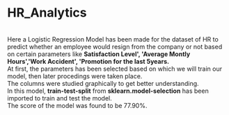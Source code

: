 # HR_Analytics
<br> Here a Logistic Regression Model has been made for the dataset of HR to predict whether an employee would resign from the company or not based on certain parameters like **Satisfaction Level', 'Average Montly Hours','Work Accident', 'Promotion for the last 5years.**
<br> At first, the parameters has been selected based on which we will train our model, then later procedings were taken place.
<br> The columns were studied graphically to get better understanding.
<br> In this model, **train-test-split** from **sklearn.model-selection** has been imported to train and test the model.
<br> The score of the model was found to be 77.90%.
